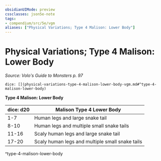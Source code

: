 ```yaml
---
obsidianUIMode: preview
cssclasses: json5e-note
tags:
- compendium/src/5e/vgm
aliases: ["Physical Variations; Type 4 Malison: Lower Body"]
---
```

# Physical Variations; Type 4 Malison: Lower Body
*Source: Volo's Guide to Monsters p. 97* 

`dice: [](physical-variations-type-4-malison-lower-body-vgm.md#^type-4-malison-lower-body)`

**Type 4 Malison: Lower Body**

| dice: d20 | Malison Type 4 Lower Body |
|-----------|---------------------------|
| 1-7 | Human legs and large snake tail |
| 8-10 | Human legs and multiple small snake tails |
| 11-16 | Scaly human legs and large snake tail |
| 17-20 | Scaly human legs and multiple small snake tails |
^type-4-malison-lower-body